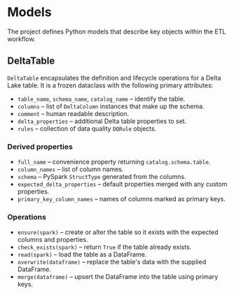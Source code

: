 # Models

The project defines Python models that describe key objects within the ETL workflow.

## DeltaTable

`DeltaTable` encapsulates the definition and lifecycle operations for a Delta Lake table. It is a frozen dataclass with the following primary attributes:

- `table_name`, `schema_name`, `catalog_name` – identify the table.
- `columns` – list of `DeltaColumn` instances that make up the schema.
- `comment` – human readable description.
- `delta_properties` – additional Delta table properties to set.
- `rules` – collection of data quality `DQRule` objects.

### Derived properties

- `full_name` – convenience property returning `catalog.schema.table`.
- `column_names` – list of column names.
- `schema` – PySpark `StructType` generated from the columns.
- `expected_delta_properties` – default properties merged with any custom properties.
- `primary_key_column_names` – names of columns marked as primary keys.

### Operations

- `ensure(spark)` – create or alter the table so it exists with the expected columns and properties.
- `check_exists(spark)` – return `True` if the table already exists.
- `read(spark)` – load the table as a DataFrame.
- `overwrite(dataframe)` – replace the table's data with the supplied DataFrame.
- `merge(dataframe)` – upsert the DataFrame into the table using primary keys.

